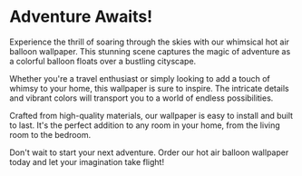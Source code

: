 <!--
Write me markdown content of website with wallpaper:

"A whimsical scene of a hot air balloon flying over a city for a lifestyle or adventure website"

The header of the page should not be copy of the text but rather a real content of the website which is using this wallpaper.
-->

<!--font:Poppins-->

# Adventure Awaits!

Experience the thrill of soaring through the skies with our whimsical hot air balloon wallpaper. This stunning scene captures the magic of adventure as a colorful balloon floats over a bustling cityscape.

Whether you're a travel enthusiast or simply looking to add a touch of whimsy to your home, this wallpaper is sure to inspire. The intricate details and vibrant colors will transport you to a world of endless possibilities.

Crafted from high-quality materials, our wallpaper is easy to install and built to last. It's the perfect addition to any room in your home, from the living room to the bedroom.

Don't wait to start your next adventure. Order our hot air balloon wallpaper today and let your imagination take flight!
